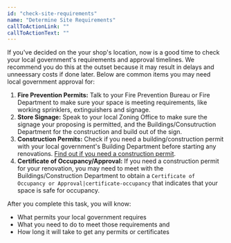 ```yaml
---
id: "check-site-requirements"
name: "Determine Site Requirements"
callToActionLink: ""
callToActionText: ""
---
```


If you've decided on the your shop's location, now is a good time to check your local government's requirements and approval timelines. We recommend you do this at the outset because it may result in delays and unneessary costs if done later. Below are common items you may need local government approval for:
        
1. **Fire Prevention Permits:** Talk to your Fire Prevention Bureau or Fire Department to make sure your space is meeting requirements, like working sprinklers, extinguishers and signage.
2. **Store Signage:** Speak to your local Zoning Office to make sure the signage your proposing is permitted, and the Buildings/Consutruction Department for the construction and build out of the sign.
3. **Construction Permits:** Check if you need a building/construction permit with your local government's Building Department before starting any renovations. [Find out if you need a construction permit](https://business.nj.gov/pages/building-permits-and-inspections).
4. **Certificate of Occupancy/Approval:** If you need a construction permit for your renovation, you may need to meet with the Buildings/Construction Department to obtain a `Certificate of Occupancy or Approval|certificate-occupancy` that indicates that your space is safe for occupancy. 
       
After you complete this task, you will know:
- What permits your local government requires
- What you need to do to meet those requirements and 
- How long it will take to get any permits or certificates
